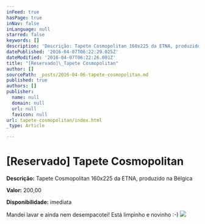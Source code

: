 ```yaml
---
inFeed: true
hasPage: true
inNav: false
inLanguage: null
starred: false
keywords: []
description: 'Descrição: Tapete Cosmopolitan 160x225 da ETNA, produzido na Bélgica'
datePublished: '2016-04-07T06:22:29.025Z'
dateModified: '2016-04-07T06:22:26.001Z'
title: "[Reservado]\_Tapete Cosmopolitan"
author: []
sourcePath: _posts/2016-04-06-tapete-cosmopolitan.md
published: true
authors: []
publisher:
  name: null
  domain: null
  url: null
  favicon: null
url: tapete-cosmopolitan/index.html
_type: Article

---
```

# \[Reservado\] Tapete Cosmopolitan

**Descrição:** Tapete Cosmopolitan 160x225 da ETNA, produzido na Bélgica

**Valor:** 200,00

**Disponibilidade:** imediata

Mandei lavar e ainda nem desempacotei! Está limpinho e novinho :-)
![](https://the-grid-user-content.s3-us-west-2.amazonaws.com/8ae5d586-c94e-43bc-b8fa-ef6e76256ceb.jpg)